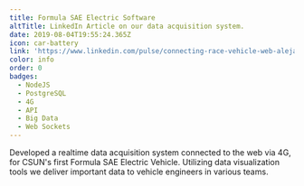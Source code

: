 ```yaml
---
title: Formula SAE Electric Software
altTitle: LinkedIn Article on our data acquisition system.
date: 2019-08-04T19:55:24.365Z
icon: car-battery
link: 'https://www.linkedin.com/pulse/connecting-race-vehicle-web-alejandro-martinez-/'
color: info
order: 0
badges:
  - NodeJS
  - PostgreSQL
  - 4G
  - API
  - Big Data
  - Web Sockets
---
```

Developed a realtime data acquisition system connected to the web via 4G, for CSUN's first Formula SAE Electric Vehicle. Utilizing data visualization tools we deliver important data to vehicle engineers in various teams.
